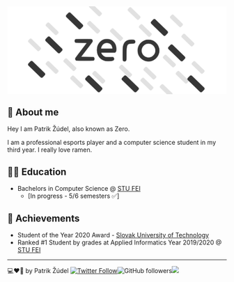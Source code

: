 <p align="center"><img src='/LogoDark.png?sanitize=true#gh-light-mode-only' style="display: block;margin-left: auto;margin-right: auto;"></p>


## 🍜 About me

Hey I am Patrik Žúdel, also known as Zero. 

I am a professional esports player and a computer science student in my third year. I really love ramen.

## 👨‍🎓 Education

- Bachelors in Computer Science @ [STU FEI](https://www.fei.stuba.sk/) 
  - [In progress - 5/6 semesters ✅] 

## 🥇 Achievements

- Student of the Year 2020 Award - [Slovak University of Technology](https://www.stuba.sk/sk/diani-na-stu/prehlad-aktualit/rektor-stu-miroslav-fikar-udelil-ocenenia-student-roka-2020.html?page_id=13848)
- Ranked #1 Student by grades at Applied Informatics Year 2019/2020 @ [STU FEI](https://www.fei.stuba.sk/)

---

💻❤🍲 by Patrik Žúdel [![Twitter Follow](https://img.shields.io/twitter/follow/patrikzero?label=Follow)](https://twitter.com/intent/follow?screen_name=patrikzero)![GitHub followers](https://img.shields.io/github/followers/patrikzudel?label=Follow&style=social)![](https://visitor-badge.glitch.me/badge?page_id=patrikzudel.patrikzudel)
